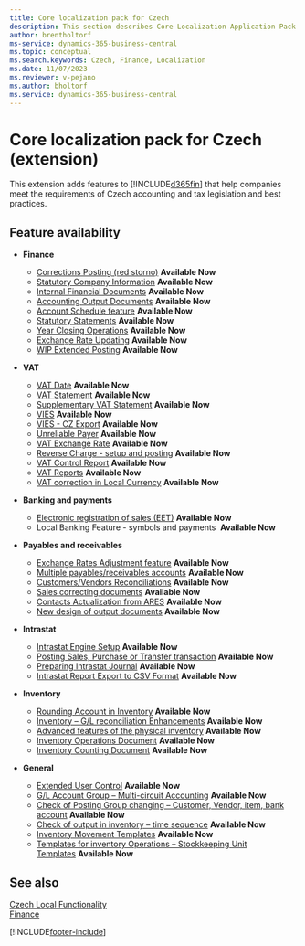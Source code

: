 ```yaml
---
title: Core localization pack for Czech
description: This section describes Core Localization Application Pack for Czech extension functionality.
author: brentholtorf
ms-service: dynamics-365-business-central
ms.topic: conceptual
ms.search.keywords: Czech, Finance, Localization
ms.date: 11/07/2023
ms.reviewer: v-pejano
ms.author: bholtorf
ms.service: dynamics-365-business-central
---
```


# Core localization pack for Czech (extension)

This extension adds features to [!INCLUDE[d365fin](../../includes/d365fin_md.md)] that help companies meet the requirements of Czech accounting and tax legislation and best practices.

## Feature availability

- **Finance**
  - [Corrections Posting (red storno)](how-to-use-corrections-posting.md) **Available Now**
  - [Statutory Company Information](statutory-company-information.md) **Available Now**
  - [Internal Financial Documents](internal-financial-documents.md) **Available Now**
  - [Accounting Output Documents](accounting-output-documents.md) **Available Now**
  - [Account Schedule feature](how-to-use-accounting-schedule-feature.md) **Available Now**
  - [Statutory Statements](statutory-statements.md) **Available Now**
  - [Year Closing Operations](year-close-operations.md) **Available Now**
  - [Exchange Rate Updating](how-to-update-exchange-rate.md) **Available Now**
  - [WIP Extended Posting](wip-extended-posting.md) **Available Now**

- **VAT**
  - [VAT Date](how-to-setup-vat-date.md) **Available Now**
  - [VAT Statement](vat-statement.md) **Available Now**
  - [Supplementary VAT Statement](supplementary-vat-statement.md) **Available Now**
  - [VIES](vies-cz.md) **Available Now**
  - [VIES - CZ Export](how-to-use-vies-cz-export.md) **Available Now**
  - [Unreliable Payer](unreliable-payer.md) **Available Now**
  - [VAT Exchange Rate](how-to-setup-vat-exchange-rate.md) **Available Now**
  - [Reverse Charge - setup and posting](how-to-setup-and-post-reverse-charge.md) **Available Now**
  - [VAT Control Report](vat-control-report.md) **Available Now**
  - [VAT Reports](vat-reports-cz.md) **Available Now**
  - [VAT correction in Local Currency](how-to-setup-vat-correction-local-currency.md) **Available Now**

- **Banking and payments**
  - [Electronic registration of sales (EET)](eet.md) **Available Now**
  - Local Banking Feature - symbols and payments  **Available Now**

- **Payables and receivables**
  - [Exchange Rates Adjustment feature](how-to-use-exchange-rates-adjustment-feature.md) **Available Now**
  - [Multiple payables/receivables accounts](how-to-use-multiple-payables-receivables-accounts.md) **Available Now**
  - [Customers/Vendors Reconciliations](customers-vendors-reconciliations.md) **Available Now**
  - [Sales correcting documents](sales-correcting-documents.md) **Available Now**
  - [Contacts Actualization from ARES](how-to-update-contacts-from-ares.md) **Available Now**
  - [New design of output documents](new-design-of-output-documents.md) **Available Now**

- **Intrastat**
  - [Intrastat Engine Setup](intrastat.md) **Available Now**
  - [Posting Sales, Purchase or Transfer transaction](intrastat.md) **Available Now**
  - [Preparing Intrastat Journal](intrastat.md) **Available Now**
  - [Intrastat Report Export to CSV Format](intrastat.md) **Available Now**

- **Inventory**
  - [Rounding Account in Inventory](how-to-setup-round-account-in-inventory.md) **Available Now**
  - [Inventory – G/L reconciliation Enhancements](how-to-use-inventory-gl-reconciliation-enhancements.md) **Available Now**
  - [Advanced features of the physical inventory](advanced-features-physical-inventory.md) **Available Now**
  - [Inventory Operations Document](how-to-use-inventory-operations-document.md) **Available Now**
  - [Inventory Counting Document](how-to-use-inventory-counting-documents.md) **Available Now**

- **General**
  - [Extended User Control](how-to-setup-extended-user-control.md) **Available Now**
  - [G/L Account Group – Multi-circuit Accounting](how-to-use-multi-circuit-accounting.md) **Available Now**
  - [Check of Posting Group changing – Customer, Vendor, item, bank account](check-of-posting-group-changing.md) **Available Now**
  - [Check of output in inventory – time sequence](check-output-inventory-time-sequence.md) **Available Now**
  - [Inventory Movement Templates](inventory-movement-templates.md) **Available Now**
  - [Templates for inventory Operations – Stockkeeping Unit Templates](stockkeeping-unit-templates.md) **Available Now**

## See also

[Czech Local Functionality](czech-local-functionality.md)  
[Finance](../../finance.md)


[!INCLUDE[footer-include](../../includes/footer-banner.md)]
